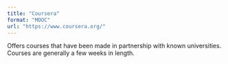 ```yaml
---
title: "Coursera"
format: "MOOC"
url: "https://www.coursera.org/"
---
```


Offers courses that have been made in partnership with known universities. Courses are generally a few weeks in length.
